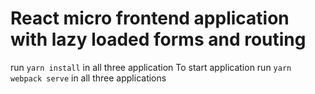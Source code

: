 # React micro frontend application with lazy loaded forms and routing

run `yarn install` in all three application
To start application run `yarn webpack serve` in all three applications





